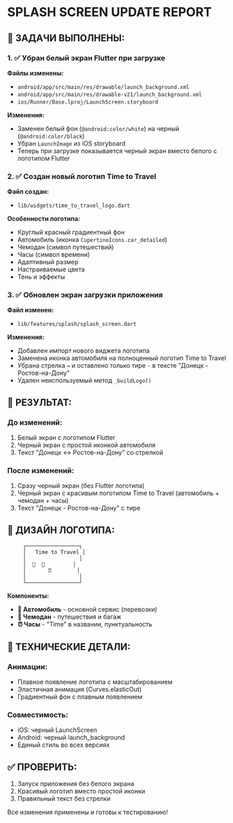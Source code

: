 # SPLASH SCREEN UPDATE REPORT

## 🎯 ЗАДАЧИ ВЫПОЛНЕНЫ:

### 1. ✅ Убран белый экран Flutter при загрузке
**Файлы изменены:**
- `android/app/src/main/res/drawable/launch_background.xml`
- `android/app/src/main/res/drawable-v21/launch_background.xml`
- `ios/Runner/Base.lproj/LaunchScreen.storyboard`

**Изменения:**
- Заменен белый фон (`@android:color/white`) на черный (`@android:color/black`)
- Убран `LaunchImage` из iOS storyboard
- Теперь при загрузке показывается черный экран вместо белого с логотипом Flutter

### 2. ✅ Создан новый логотип Time to Travel
**Файл создан:**
- `lib/widgets/time_to_travel_logo.dart`

**Особенности логотипа:**
- Круглый красный градиентный фон
- Автомобиль (иконка `CupertinoIcons.car_detailed`)
- Чемодан (символ путешествий)
- Часы (символ времени)
- Адаптивный размер
- Настраиваемые цвета
- Тень и эффекты

### 3. ✅ Обновлен экран загрузки приложения
**Файл изменен:**
- `lib/features/splash/splash_screen.dart`

**Изменения:**
- Добавлен импорт нового виджета логотипа
- Заменена иконка автомобиля на полноценный логотип Time to Travel
- Убрана стрелка `↔` и оставлено только тире `-` в тексте "Донецк - Ростов-на-Дону"
- Удален неиспользуемый метод `_buildLogo()`

## 📱 РЕЗУЛЬТАТ:

### До изменений:
1. Белый экран с логотипом Flutter
2. Черный экран с простой иконкой автомобиля
3. Текст "Донецк ↔ Ростов-на-Дону" со стрелкой

### После изменений:
1. Сразу черный экран (без Flutter логотипа)
2. Черный экран с красивым логотипом Time to Travel (автомобиль + чемодан + часы)
3. Текст "Донецк - Ростов-на-Дону" с тире

## 🎨 ДИЗАЙН ЛОГОТИПА:

```
     ┌─────────────────┐
     │   Time to Travel │
     │                 │
     │  🚗  💼         │
     │       ⏰        │
     │                 │
     └─────────────────┘
```

**Компоненты:**
- **🚗 Автомобиль** - основной сервис (перевозки)
- **💼 Чемодан** - путешествия и багаж
- **⏰ Часы** - "Time" в названии, пунктуальность

## 🔧 ТЕХНИЧЕСКИЕ ДЕТАЛИ:

### Анимации:
- Плавное появление логотипа с масштабированием
- Эластичная анимация (Curves.elasticOut)
- Градиентный фон с плавным появлением

### Совместимость:
- iOS: черный LaunchScreen
- Android: черный launch_background
- Единый стиль во всех версиях

## ✅ ПРОВЕРИТЬ:
1. Запуск приложения без белого экрана
2. Красивый логотип вместо простой иконки
3. Правильный текст без стрелки

Все изменения применены и готовы к тестированию!
